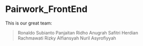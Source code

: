 # Pairwork_FrontEnd


This is our great team: 
> Ronaldo Subianto Panjaitan
> Ridho Anugrah
> Safitri Herdian Rachmawati
> Rizky Alfiansyah
> Nuril Asyrofiyyah
